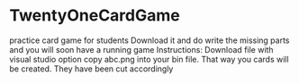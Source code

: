 # TwentyOneCardGame
practice card game for students
Download it and do write the missing parts and you will soon have a running game
Instructions: Download file with visual studio option
copy abc.png into your bin file. That way you cards will be created. They have been
cut accordingly


